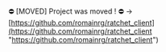⛔ [MOVED] Project was moved ! ⛔ -> [https://github.com/romainrg/ratchet_client](https://github.com/romainrg/ratchet_client "https://github.com/romainrg/ratchet_client")

